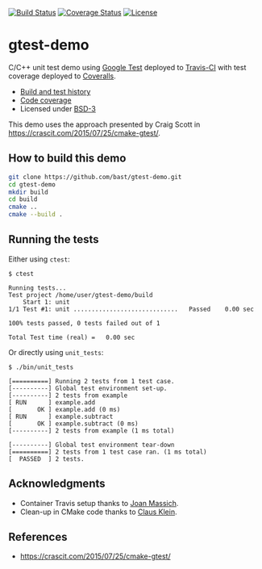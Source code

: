 [![Build Status](https://dev.azure.com/azuredemoci/democi/_apis/build/status/napetrov.gtest-demo?branchName=master)](https://dev.azure.com/azuredemoci/democi/_build/latest?definitionId=7&branchName=master)
[![Coverage Status](https://coveralls.io/repos/bast/gtest-demo/badge.png?branch=master)](https://coveralls.io/r/bast/gtest-demo?branch=master)
[![License](https://img.shields.io/badge/license-%20BSD--3-blue.svg)](../master/LICENSE)


# gtest-demo

C/C++ unit test demo using [Google Test](https://code.google.com/p/googletest) deployed to
[Travis-CI](https://travis-ci.org/bast/gtest-demo/builds) with test coverage
deployed to [Coveralls](https://coveralls.io/r/bast/gtest-demo).

- [Build and test history](https://travis-ci.org/bast/gtest-demo/builds)
- [Code coverage](https://coveralls.io/r/bast/gtest-demo)
- Licensed under [BSD-3](../master/LICENSE)

This demo uses the approach presented by Craig Scott in https://crascit.com/2015/07/25/cmake-gtest/.


## How to build this demo

```bash
git clone https://github.com/bast/gtest-demo.git
cd gtest-demo
mkdir build
cd build
cmake ..
cmake --build .
```


## Running the tests

Either using `ctest`:
```
$ ctest

Running tests...
Test project /home/user/gtest-demo/build
    Start 1: unit
1/1 Test #1: unit .............................   Passed    0.00 sec

100% tests passed, 0 tests failed out of 1

Total Test time (real) =   0.00 sec
```

Or directly using `unit_tests`:
```
$ ./bin/unit_tests

[==========] Running 2 tests from 1 test case.
[----------] Global test environment set-up.
[----------] 2 tests from example
[ RUN      ] example.add
[       OK ] example.add (0 ms)
[ RUN      ] example.subtract
[       OK ] example.subtract (0 ms)
[----------] 2 tests from example (1 ms total)

[----------] Global test environment tear-down
[==========] 2 tests from 1 test case ran. (1 ms total)
[  PASSED  ] 2 tests.

```


## Acknowledgments

- Container Travis setup thanks to [Joan Massich](https://github.com/massich).
- Clean-up in CMake code thanks to [Claus Klein](https://github.com/ClausKlein).


## References

- https://crascit.com/2015/07/25/cmake-gtest/

